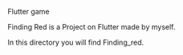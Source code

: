 Flutter game

Finding Red is a Project on Flutter made by myself.

In this directory you will find Finding_red.
